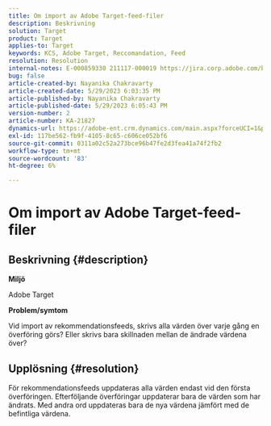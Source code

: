 ```yaml
---
title: Om import av Adobe Target-feed-filer
description: Beskrivning
solution: Target
product: Target
applies-to: Target
keywords: KCS, Adobe Target, Reccomandation, Feed
resolution: Resolution
internal-notes: E-000859330 211117-000019 https://jira.corp.adobe.com/browse/RECS-5411
bug: false
article-created-by: Nayanika Chakravarty
article-created-date: 5/29/2023 6:03:35 PM
article-published-by: Nayanika Chakravarty
article-published-date: 5/29/2023 6:05:43 PM
version-number: 2
article-number: KA-21827
dynamics-url: https://adobe-ent.crm.dynamics.com/main.aspx?forceUCI=1&pagetype=entityrecord&etn=knowledgearticle&id=2b332d1f-4bfe-ed11-8f6e-6045bd006793
exl-id: 117be562-fb9f-4105-8c65-c606ce052bf6
source-git-commit: 0311a02c52a273bce96b47fe2d3fea41a74f2fb2
workflow-type: tm+mt
source-wordcount: '83'
ht-degree: 6%

---
```


# Om import av Adobe Target-feed-filer

## Beskrivning {#description}


<b>Miljö</b>

Adobe Target

<b>Problem/symtom</b>

Vid import av rekommendationsfeeds, skrivs alla värden över varje gång en överföring görs? Eller skrivs bara skillnaden mellan de ändrade värdena över?


## Upplösning {#resolution}


För rekommendationsfeeds uppdateras alla värden endast vid den första överföringen. Efterföljande överföringar uppdaterar bara de värden som har ändrats. Med andra ord uppdateras bara de nya värdena jämfört med de befintliga värdena.
